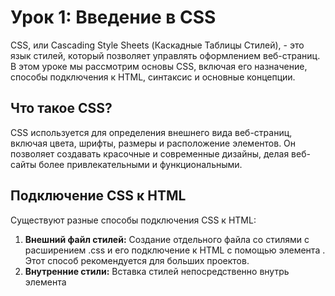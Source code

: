 # Урок 1: Введение в CSS

CSS, или Cascading Style Sheets (Каскадные Таблицы Стилей), - это язык стилей, который позволяет управлять оформлением веб-страниц. В этом уроке мы рассмотрим основы CSS, включая его назначение, способы подключения к HTML, синтаксис и основные концепции.

## Что такое СSS?

CSS используется для определения внешнего вида веб-страниц, включая цвета, шрифты, размеры и расположение элементов. Он позволяет создавать красочные и современные дизайны, делая веб-сайты более привлекательными и функциональными.

## Подключение CSS к HTML

Существуют разные способы подключения CSS к HTML:

1. **Внешний файл стилей:** Создание отдельного файла со стилями с расширением .css и его подключение к HTML с помощью элемента <link>. Этот способ рекомендуется для больших проектов.
2. **Внутренние стили:** Вставка стилей непосредственно внутрь элемента <style> в секции <head> HTML-документа. Этот метод удобен, когда нужно применить стили только к одной странице.
3. **Атрибут style:** Применение стилей непосредственно к элементам HTML с использованием атрибута style. Этот способ удобен для индивидуального стилизирования отдельных элементов.
## Синтаксис CSS

Правило CSS состоит из двух основных частей: селектора и блока объявлений.

* Селектор: Селектор определяет, к какому элементу HTML будет применено оформление. Например, селектор p применяется ко всем абзацам на странице, а селектор .header - ко всем элементам с классом "header".
* Блок объявлений: Блок объявлений содержит свойства и их значения, которые определяют, как будет выглядеть выбранный элемент. Например:
<img src="/FRONTEND_module_7/5. FRONTEND_module__5/les_1/images/1-1.png" alt="Пример">
